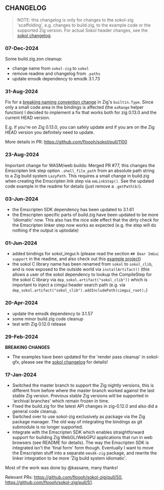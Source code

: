 ## CHANGELOG

> NOTE: this changelog is only for changes to the sokol-zig 'scaffolding', e.g. changes to build.zig,
to the example code or the supported Zig version. For actual Sokol header changes, see the
[sokol changelog](https://github.com/floooh/sokol/blob/master/CHANGELOG.md).

### 07-Dec-2024

Some build.zig.zon cleanup:

- change name from `sokol-zig` to `sokol`
- remove readme and changelog from `.paths`
- update emsdk dependency to emsdk 3.1.73

### 31-Aug-2024

Fix for a [breaking naming convention change](https://github.com/ziglang/zig/commit/0fe3fd01ddc2cd49c6a2b939577d16b9d2c65ea9)
in Zig's `builtin.Type`. Since only a small code area in the bindings is affected (the `asRange` helper
function) I decided to implement a fix that works both for zig 0.13.0 and the current
HEAD version.

E.g. if you're on Zig 0.13.0, you can safely update and if you are on the Zig HEAD
version you definitely need to update.

More details in PR: https://github.com/floooh/sokol/pull/1100

### 23-Aug-2024

Important change for WASM/web builds: Merged PR #77, this changes the
Emscripten link step option `.shell_file_path` from an absolute path string to
a Zig build system `LazyPath`. This requires a small change in build.zig
when creating the Emscripten link step via `emLinkStep()`. See the
updated code example in the readme for details (just remove a `.getPath(b)`).

### 03-Jun-2024

- the Emscripten SDK dependency has been updated to 3.1.61
- the Emscripten specific parts of build.zig have been updated to be more
  'idiomatic' now. This also has the nice side effect that the dirty check for
  the Emscripten linker step now works as expected (e.g. the step will do
  nothing if the output is uptodate)

### 01-Jun-2024

- added bindings for sokol_imgui.h (please read the section `## Dear ImGui support`
  in the readme, and also check out this [example project](https://github.com/floooh/sokol-zig-imgui-sample))
- the sokol C library name has been renamed from `sokol` to `sokol_clib`, and
  is now exposed to the outside world via `installArtifact()` (this allows a user of
  the sokol dependency to lookup the CompileStep for the sokol C library via
  `dep_sokol.artifact("sokol_clib"))` which is important to inject a cimgui
  header search path (e.g. via `dep_sokol.artifact("sokol_clib").addIncludePath(cimgui_root);`)

### 20-Apr-2024

- update the emsdk dependency to 3.1.57
- some minor build.zig code cleanup
- test with Zig 0.12.0 release

### 29-Feb-2024

**BREAKING CHANGES**

- The examples have been updated for the 'render pass cleanup' in sokol-gfx, please
  see the [sokol changelog](https://github.com/floooh/sokol/blob/master/CHANGELOG.md)
  for details!

### 17-Jan-2024

- Switched the master branch to support the Zig nightly versions, this is different from before
  where the master branch worked against the last stable Zig version. Previous stable Zig versions
  will be supported in 'archival branches' which remain frozen in time.
- Fixed the build.zig for the latest API changes in zig-0.12.0 and also did a general code cleanup.
- Switched over to use sokol-zig exclusively as package via the Zig package manager. The old
  way of integrating the bindings as git submodule is no longer supported.
- Integrate with the Emscripten SDK which enables straightforward support for building
  Zig WebGL/WebGPU applications that run in web browsers (see README for details).
  The way the Emscripten SDK is integrated isn't the 'final form' form though. Eventually
  I want to move the Emscripten stuff into a separate `emsdk-zig` package, and rewrite the
  linker integration to be more 'Zig build system idiomatic'.

Most of the work was done by @kassane, many thanks!

Relevant PRs: https://github.com/floooh/sokol-zig/pull/50, https://github.com/floooh/sokol-zig/pull/51.
